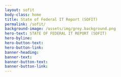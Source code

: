 ```yaml
---
layout: sofit
body-class: home
title: State of Federal IT Report (SOFIT)
permalink: /sofit/
background-image: /assets/img/grey.background.png
hero-text: STATE OF FEDERAL IT REPORT (SOFIT)
hero-byline:
hero-button-text: 
hero-button-link: 
banner-heading: 
banner-text: 
banner-button-text: 
banner-button-link: 
---
```

